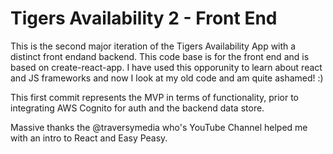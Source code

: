 # Tigers Availability 2 - Front End

This is the second major iteration of the Tigers Availability App with a distinct front endand backend.  This code base is for the front end and is based on create-react-app.  I have used this opporunity to learn about react and JS frameworks and now I look at my old code and am quite ashamed! :) 

This first commit represents the MVP in terms of functionality, prior to integrating AWS Cognito for auth and the backend data store.

Massive thanks the @traversymedia who's YouTube Channel helped me with an intro to React and Easy Peasy.
